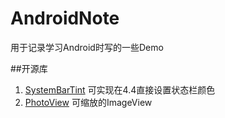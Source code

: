 # AndroidNote

用于记录学习Android时写的一些Demo

##开源库
1. [SystemBarTint](https://github.com/hexiaochun/SystemBarTint)
可实现在4.4直接设置状态栏颜色
2. [PhotoView](https://github.com/chrisbanes/PhotoView)
可缩放的ImageView
